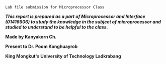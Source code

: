 ```
Lab file submission for Microprocessor Class
```


***This report is prepared as a part of Microprocessor and Interface (01416606) to study the knowledge in the subject of microprocessor and studied to understand to be helpful to the class.***

**Made by Kanyakorn Ch.**

**Present to Dr. Poom Konghuayrob**

**King Mongkut's University of Technology Ladkrabang**



